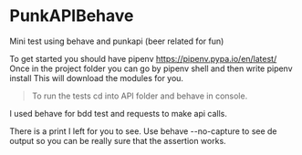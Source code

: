 # PunkAPIBehave
Mini test using behave and punkapi (beer related for fun)

To get started you should have pipenv https://pipenv.pypa.io/en/latest/
Once in the project folder you can go by pipenv shell and then write pipenv install
This will download the modules for you.


>To run the tests cd into API folder and behave in console.

I used behave for bdd test and requests to make api calls.

There is a print I left for you to see.
Use behave --no-capture to see de output so you can be really sure that the assertion works.

